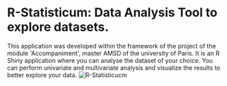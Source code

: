 # R-Statisticum: Data Analysis Tool to explore datasets.
This application was developed within the framework of the project of the module 'Accompaniment', master AMSD of the university of Paris. It is an R Shiny application where you can analyse the dataset of your choice. You can perform univariate and multivariate analysis and visualize the results to better explore your data.
![R-Statisticucm](https://user-images.githubusercontent.com/34842963/147302154-51bd4a8b-3757-4fcb-bcca-ed0aa73f10c5.png)
